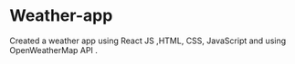# Weather-app
Created a weather app using React JS ,HTML, CSS, JavaScript and using OpenWeatherMap API . 
